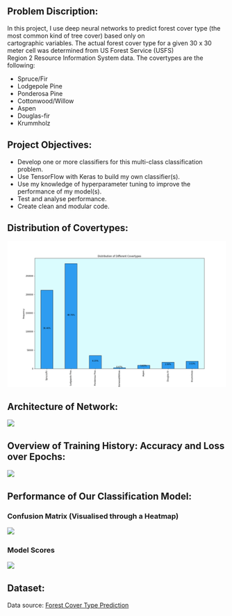 ## Problem Discription:
In this project, I use deep neural networks to predict forest cover type (the most common kind of tree cover) based only on \
cartographic variables. The actual forest cover type for a given 30 x 30 meter cell was determined from US Forest Service (USFS)\
Region 2 Resource Information System data. The covertypes are the following:
- Spruce/Fir
- Lodgepole Pine
- Ponderosa Pine
- Cottonwood/Willow
- Aspen
- Douglas-fir
- Krummholz

## Project Objectives:
- Develop one or more classifiers for this multi-class classification problem.
- Use TensorFlow with Keras to build my own classifier(s). 
- Use my knowledge of hyperparameter tuning to improve the performance of my model(s).
- Test and analyse performance.
- Create clean and modular code.

## Distribution of Covertypes:
![](https://github.com/Friedrich94326/AI_and_Data_Science/blob/Python/Deep%20Learning/Projects/Forest_Covertype_Classification/distribution%20of%20cover%20types.png)

## Architecture of Network:
![](https://github.com/Friedrich94326/AI_and_Data_Science/blob/Python/Deep%20Learning/Projects/Forest_Covertype_Classification/Trained_Models/covertype_3_layered_classifier/model_plot.png)

## Overview of Training History: Accuracy and Loss over Epochs:
![](https://github.com/Friedrich94326/AI_and_Data_Science/blob/Python/Deep%20Learning/Projects/Forest_Covertype_Classification/Outputs/acc_loss_plot.png)

## Performance of Our Classification Model:

### Confusion Matrix (Visualised through a Heatmap)
![](https://github.com/Friedrich94326/AI_and_Data_Science/blob/Python/Deep%20Learning/Projects/Forest_Covertype_Classification/Outputs/confusion_matrix.png)

### Model Scores
![](https://github.com/Friedrich94326/AI_and_Data_Science/blob/Python/Deep%20Learning/Projects/Forest_Covertype_Classification/Trained_Models/covertype_3_layered_classifier/Model_Score.jpg)


## Dataset:
Data source: [Forest Cover Type Prediction](https://www.kaggle.com/c/forest-cover-type-prediction)

